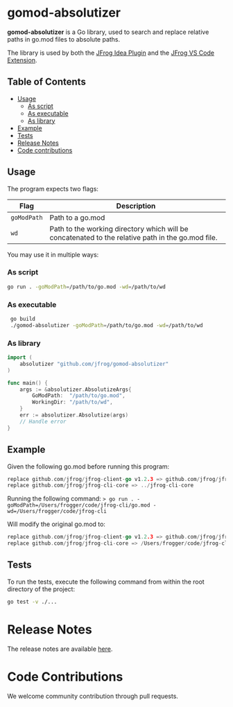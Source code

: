 # gomod-absolutizer

**gomod-absolutizer** is a Go library, used to search and replace relative paths in go.mod files to absolute paths.

The library is used by both the [JFrog Idea Plugin](https://github.com/jfrog/jfrog-idea-plugin) and the [JFrog VS Code Extension](https://github.com/jfrog/jfrog-vscode-extension).

## Table of Contents

- [Usage](#usage)
    - [As script](#as-script)
    - [As executable](#as-executable)
    - [As library](#as-library)
- [Example](#example)
- [Tests](#tests)
- [Release Notes](#release-notes)
- [Code contributions](#code-contributions)

## Usage
The program expects two flags:

| Flag        | Description                                                                                       |
|-------------|---------------------------------------------------------------------------------------------------|
| `goModPath` | Path to a go.mod                                                                                  |
| `wd`        | Path to the working directory which will be concatenated to the relative path in the go.mod file. |

You may use it in multiple ways:

### As script
```sh
go run . -goModPath=/path/to/go.mod -wd=/path/to/wd
```

### As executable
```sh
 go build
 ./gomod-absolutizer -goModPath=/path/to/go.mod -wd=/path/to/wd
```

### As library
```go
import (
	absolutizer "github.com/jfrog/gomod-absolutizer"
)

func main() {
    args := &absolutizer.AbsolutizeArgs{
        GoModPath:  "/path/to/go.mod",
        WorkingDir: "/path/to/wd",
    }
    err := absolutizer.Absolutize(args)
    // Handle error
}

```

## Example
Given the following go.mod before running this program:
```go
replace github.com/jfrog/jfrog-client-go v1.2.3 => github.com/jfrog/jfrog-client-go v1.2.4
replace github.com/jfrog/jfrog-cli-core => ../jfrog-cli-core
```

Running the following command:
`> go run . -goModPath=/Users/frogger/code/jfrog-cli/go.mod -wd=/Users/frogger/code/jfrog-cli`

Will modify the original go.mod to:
```go
replace github.com/jfrog/jfrog-client-go v1.2.3 => github.com/jfrog/jfrog-client-go v1.2.4
replace github.com/jfrog/jfrog-cli-core => /Users/frogger/code/jfrog-cli-core
```

## Tests
To run the tests, execute the following command from within the root directory of the project:

```sh
go test -v ./...
```

# Release Notes
The release notes are available [here](RELEASE.md#release-notes).

# Code Contributions
We welcome community contribution through pull requests.